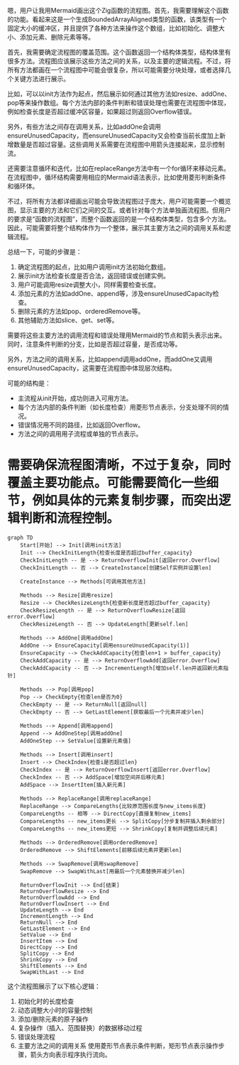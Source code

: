 嗯，用户让我用Mermaid画出这个Zig函数的流程图。首先，我需要理解这个函数的功能。看起来这是一个生成BoundedArrayAligned类型的函数，该类型有一个固定大小的缓冲区，并且提供了各种方法来操作这个数组，比如初始化、调整大小、添加元素、删除元素等等。

首先，我需要确定流程图的覆盖范围。这个函数返回一个结构体类型，结构体里有很多方法。流程图应该展示这些方法之间的关系，以及主要的逻辑流程。不过，将所有方法都画在一个流程图中可能会很复杂，所以可能需要分块处理，或者选择几个关键方法进行展示。

比如，可以以init方法作为起点，然后展示如何通过其他方法如resize、addOne、pop等来操作数组。每个方法内部的条件判断和错误处理也需要在流程图中体现，例如检查长度是否超过缓冲区容量，如果超过则返回Overflow错误。

另外，有些方法之间存在调用关系，比如addOne会调用ensureUnusedCapacity，而ensureUnusedCapacity又会检查当前长度加上新增数量是否超过容量。这些调用关系需要在流程图中用箭头连接起来，显示控制流。

还需要注意循环和迭代，比如在replaceRange方法中有一个for循环来移动元素。在流程图中，循环结构需要用相应的Mermaid语法表示，比如使用菱形判断条件和循环体。

不过，将所有方法都详细画出可能会导致流程图过于庞大，用户可能需要一个概览图，显示主要的方法和它们之间的交互。或者针对每个方法单独画流程图。但用户的要求是“函数的流程图”，而整个函数返回的是一个结构体类型，包含多个方法。因此，可能需要将整个结构体作为一个整体，展示其主要方法之间的调用关系和逻辑流程。

总结一下，可能的步骤是：

1. 确定流程图的起点，比如用户调用init方法初始化数组。
2. 展示init方法检查长度是否合法，返回错误或创建实例。
3. 用户可能调用resize调整大小，同样需要检查长度。
4. 添加元素的方法如addOne、append等，涉及ensureUnusedCapacity检查。
5. 删除元素的方法如pop、orderedRemove等。
6. 其他辅助方法如slice、get、set等。

需要将这些主要方法的调用流程和错误处理用Mermaid的节点和箭头表示出来。同时，注意条件判断的分支，比如是否超过容量，是否成功等。

另外，方法之间的调用关系，比如append调用addOne，而addOne又调用ensureUnusedCapacity，这需要在流程图中体现层次结构。

可能的结构是：

- 主流程从init开始，成功则进入可用方法。
- 每个方法内部的条件判断（如长度检查）用菱形节点表示，分支处理不同的情况。
- 错误情况用不同的路径，比如返回Overflow。
- 方法之间的调用用子流程或单独的节点表示。

需要确保流程图清晰，不过于复杂，同时覆盖主要功能点。可能需要简化一些细节，例如具体的元素复制步骤，而突出逻辑判断和流程控制。
================================================
```mermaid
graph TD
    Start[开始] --> Init[调用init方法]
    Init --> CheckInitLength{检查长度是否超过buffer_capacity}
    CheckInitLength -- 是 --> ReturnOverflowInit[返回error.Overflow]
    CheckInitLength -- 否 --> CreateInstance[创建Self实例并设置len]

    CreateInstance --> Methods[可调用其他方法]

    Methods --> Resize[调用resize]
    Resize --> CheckResizeLength{检查新长度是否超过buffer_capacity}
    CheckResizeLength -- 是 --> ReturnOverflowResize[返回error.Overflow]
    CheckResizeLength -- 否 --> UpdateLength[更新self.len]

    Methods --> AddOne[调用addOne]
    AddOne --> EnsureCapacity[调用ensureUnusedCapacity(1)]
    EnsureCapacity --> CheckAddCapacity{检查len+1 > buffer_capacity}
    CheckAddCapacity -- 是 --> ReturnOverflowAdd[返回error.Overflow]
    CheckAddCapacity -- 否 --> IncrementLength[增加self.len并返回新元素指针]

    Methods --> Pop[调用pop]
    Pop --> CheckEmpty{检查len是否为0}
    CheckEmpty -- 是 --> ReturnNull[返回null]
    CheckEmpty -- 否 --> GetLastElement[获取最后一个元素并减少len]

    Methods --> Append[调用append]
    Append --> AddOneStep[调用addOne]
    AddOneStep --> SetValue[设置新元素值]

    Methods --> Insert[调用insert]
    Insert --> CheckIndex{检查i是否超过len}
    CheckIndex -- 是 --> ReturnOverflowInsert[返回error.Overflow]
    CheckIndex -- 否 --> AddSpace[增加空间并后移元素]
    AddSpace --> InsertItem[插入新元素]

    Methods --> ReplaceRange[调用replaceRange]
    ReplaceRange --> CompareLengths{比较原范围长度与new_items长度}
    CompareLengths -- 相等 --> DirectCopy[直接复制new_items]
    CompareLengths -- new_items更长 --> SplitCopy[分步复制并插入剩余部分]
    CompareLengths -- new_items更短 --> ShrinkCopy[复制并调整后续元素]

    Methods --> OrderedRemove[调用orderedRemove]
    OrderedRemove --> ShiftElements[前移后续元素并更新len]

    Methods --> SwapRemove[调用swapRemove]
    SwapRemove --> SwapWithLast[用最后一个元素替换并减少len]

    ReturnOverflowInit --> End[结束]
    ReturnOverflowResize --> End
    ReturnOverflowAdd --> End
    ReturnOverflowInsert --> End
    UpdateLength --> End
    IncrementLength --> End
    ReturnNull --> End
    GetLastElement --> End
    SetValue --> End
    InsertItem --> End
    DirectCopy --> End
    SplitCopy --> End
    ShrinkCopy --> End
    ShiftElements --> End
    SwapWithLast --> End
``` 

这个流程图展示了以下核心逻辑：
1. 初始化时的长度检查
2. 动态调整大小时的容量控制
3. 添加/删除元素的原子操作
4. 复杂操作（插入、范围替换）的数据移动过程
5. 错误处理流程
6. 主要方法之间的调用关系
使用菱形节点表示条件判断，矩形节点表示操作步骤，箭头方向表示程序执行流向。